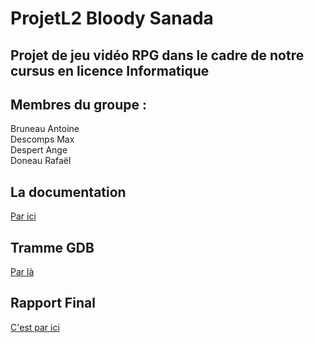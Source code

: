 # ProjetL2 Bloody Sanada

## Projet de jeu vidéo RPG dans le cadre de notre cursus en licence Informatique

## Membres du groupe :
Bruneau Antoine <br />
Descomps Max <br />
Despert Ange <br />
Doneau Rafaël <br />

## La documentation

[Par ici](https://themisterpenguin.github.io/Documentation_BLSD)

## Tramme GDB

[Par là](https://github.com/TheMisterPenguin/ProjetL2/raw/2f5435ebd67d325b1b7616da5eba909a77823338/debogage_sanada.pdf)

## Rapport Final

[C'est par ici]()

